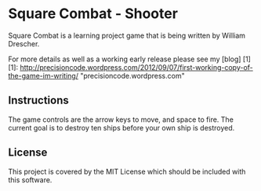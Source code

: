 Square Combat - Shooter
================================

Square Combat is a learning project game that is being written by William Drescher.

For more details as well as a working early release please see my [blog] [1]
[1]: http://precisioncode.wordpress.com/2012/09/07/first-working-copy-of-the-game-im-writing/        "precisioncode.wordpress.com"


Instructions
-------------------------
The game controls are the arrow keys to move, and space to fire.  The current goal is to destroy ten ships before your own ship is destroyed.

License
-------------------------

This project is covered by the MIT License which should be included with this software.


